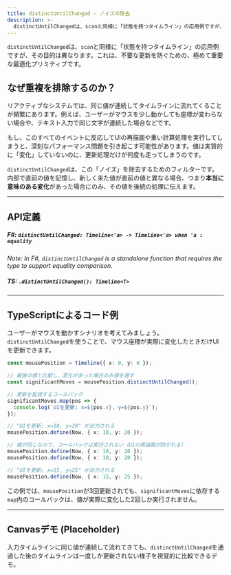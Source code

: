 ```yaml
---
title: distinctUntilChanged — ノイズの除去
description: >-
  distinctUntilChangedは、scanと同様に「状態を持つタイムライン」の応用例ですが、その目的は異なります。これは、不要な更新を防ぐための、極めて重要な最適化プリミティブです。
---
```

`distinctUntilChanged`は、`scan`と同様に「状態を持つタイムライン」の応用例ですが、その目的は異なります。これは、不要な更新を防ぐための、極めて重要な最適化プリミティブです。

## なぜ重複を排除するのか？

リアクティブなシステムでは、同じ値が連続してタイムラインに流れてくることが頻繁にあります。例えば、ユーザーがマウスを少し動かしても座標が変わらない場合や、テキスト入力で同じ文字が連続した場合などです。

もし、このすべてのイベントに反応してUIの再描画や重い計算処理を実行してしまうと、深刻なパフォーマンス問題を引き起こす可能性があります。値は実質的に「変化」していないのに、更新処理だけが何度も走ってしまうのです。

`distinctUntilChanged`は、この「ノイズ」を除去するためのフィルターです。内部で直前の値を記憶し、新しく来た値が直前の値と異なる場合、つまり**本当に意味のある変化**があった場合にのみ、その値を後続の処理に伝えます。

-----

## API定義

##### F\#: `distinctUntilChanged: Timeline<'a> -> Timeline<'a> when 'a : equality`

*Note: In F\#, `distinctUntilChanged` is a standalone function that requires the type to support equality comparison.*

##### TS: `.distinctUntilChanged(): Timeline<T>`

-----

## TypeScriptによるコード例

ユーザーがマウスを動かすシナリオを考えてみましょう。`distinctUntilChanged`を使うことで、マウス座標が実際に変化したときだけUIを更新できます。

```typescript
const mousePosition = Timeline({ x: 0, y: 0 });

// 最後の値と比較し、変化があった場合のみ値を通す
const significantMoves = mousePosition.distinctUntilChanged();

// 更新を監視するコールバック
significantMoves.map(pos => {
  console.log(`UIを更新: x=${pos.x}, y=${pos.y}`);
});

// "UIを更新: x=10, y=20" が出力される
mousePosition.define(Now, { x: 10, y: 20 });

// 値が同じなので、コールバックは実行されない（UIの再描画が防がれる）
mousePosition.define(Now, { x: 10, y: 20 });
mousePosition.define(Now, { x: 10, y: 20 });

// "UIを更新: x=15, y=25" が出力される
mousePosition.define(Now, { x: 15, y: 25 });
```

この例では、`mousePosition`が3回更新されても、`significantMoves`に依存する`map`内のコールバックは、値が実際に変化した2回しか実行されません。

-----

## Canvasデモ (Placeholder)

入力タイムラインに同じ値が連続して流れてきても、`distinctUntilChanged`を通過した後のタイムラインは一度しか更新されない様子を視覚的に比較できるデモ。
